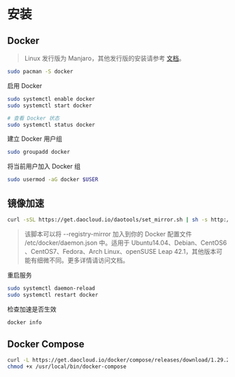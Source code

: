 # 安装

## Docker

> Linux 发行版为 Manjaro，其他发行版的安装请参考 [文档](https://yeasy.gitbook.io/docker_practice/install)。

```bash
sudo pacman -S docker
```

启用 Docker

```bash
sudo systemctl enable docker
sudo systemctl start docker

# 查看 Docker 状态
sudo systemctl status docker
```

建立 Docker 用户组

```bash
sudo groupadd docker
```

将当前用户加入 Docker 组

```bash
sudo usermod -aG docker $USER
```

## 镜像加速

```bash
curl -sSL https://get.daocloud.io/daotools/set_mirror.sh | sh -s http://f1361db2.m.daocloud.io
```

> 该脚本可以将 --registry-mirror 加入到你的 Docker 配置文件 /etc/docker/daemon.json 中。适用于 Ubuntu14.04、Debian、CentOS6 、CentOS7、Fedora、Arch Linux、openSUSE Leap 42.1，其他版本可能有细微不同。更多详情请访问文档。

重启服务

```bash
sudo systemctl daemon-reload
sudo systemctl restart docker
```

检查加速是否生效

```bash
docker info
```

## Docker Compose

```bash
curl -L https://get.daocloud.io/docker/compose/releases/download/1.29.2/docker-compose-`uname -s`-`uname -m` > /usr/local/bin/docker-compose
chmod +x /usr/local/bin/docker-compose
```
